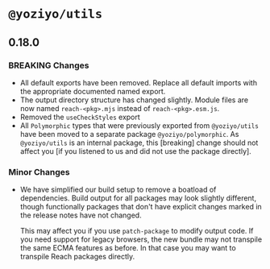 # `@yoziyo/utils`

## 0.18.0

### BREAKING Changes

- All default exports have been removed. Replace all default imports with the appropriate documented named export.
- The output directory structure has changed slightly. Module files are now named `reach-<pkg>.mjs` instead of `reach-<pkg>.esm.js`.
- Removed the `useCheckStyles` export
- All `Polymorphic` types that were previously exported from `@yoziyo/utils` have been moved to a separate package `@yoziyo/polymorphic`. As `@yoziyo/utils` is an internal package, this [breaking] change should not affect you [if you listened to us and did not use the package directly].

### Minor Changes

- We have simplified our build setup to remove a boatload of dependencies. Build output for all packages may look slightly different, though functionally packages that don't have explicit changes marked in the release notes have not changed.

  This may affect you if you use `patch-package` to modify output code. If you need support for legacy browsers, the new bundle may not transpile the same ECMA features as before. In that case you may want to transpile Reach packages directly.

